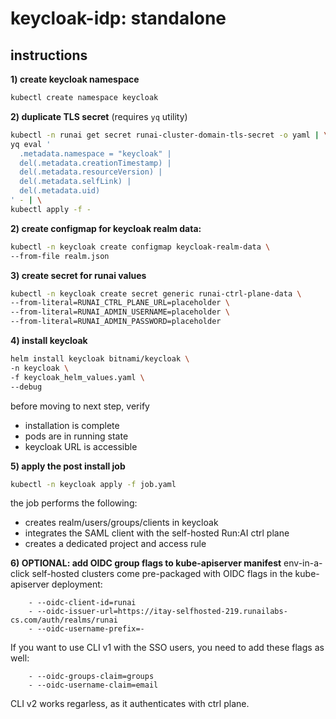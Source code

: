 # keycloak-idp: standalone

## instructions

**1) create keycloak namespace**
```bash
kubectl create namespace keycloak
```

**2) duplicate TLS secret** (requires `yq` utility)
```bash
kubectl -n runai get secret runai-cluster-domain-tls-secret -o yaml | \
yq eval '
  .metadata.namespace = "keycloak" |
  del(.metadata.creationTimestamp) |
  del(.metadata.resourceVersion) |
  del(.metadata.selfLink) |
  del(.metadata.uid)
' - | \
kubectl apply -f -
```

**2) create configmap for keycloak realm data:**
```bash
kubectl -n keycloak create configmap keycloak-realm-data \
--from-file realm.json
```

**3) create secret for runai values**
```bash
kubectl -n keycloak create secret generic runai-ctrl-plane-data \
--from-literal=RUNAI_CTRL_PLANE_URL=placeholder \
--from-literal=RUNAI_ADMIN_USERNAME=placeholder \
--from-literal=RUNAI_ADMIN_PASSWORD=placeholder
```

**4) install keycloak**
```bash
helm install keycloak bitnami/keycloak \
-n keycloak \
-f keycloak_helm_values.yaml \
--debug
```
before moving to next step, verify
- installation is complete
- pods are in running state
- keycloak URL is accessible

**5) apply the post install job**
```bash
kubectl -n keycloak apply -f job.yaml
```
the job performs the following:
- creates realm/users/groups/clients in keycloak
- integrates the SAML client with the self-hosted Run:AI ctrl plane
- creates a dedicated project and access rule

**6) OPTIONAL: add OIDC group flags to kube-apiserver manifest**
env-in-a-click self-hosted clusters come pre-packaged with OIDC flags in the kube-apiserver deployment:
```
    - --oidc-client-id=runai
    - --oidc-issuer-url=https://itay-selfhosted-219.runailabs-cs.com/auth/realms/runai
    - --oidc-username-prefix=-
```

If you want to use CLI v1 with the SSO users, you need to add these flags as well:
```
    - --oidc-groups-claim=groups
    - --oidc-username-claim=email
```

CLI v2 works regarless, as it authenticates with ctrl plane.
